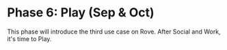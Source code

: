 # Phase 6: Play (Sep & Oct)

This phase will introduce the third use case on Rove. After Social and Work, it's time to Play.&#x20;
